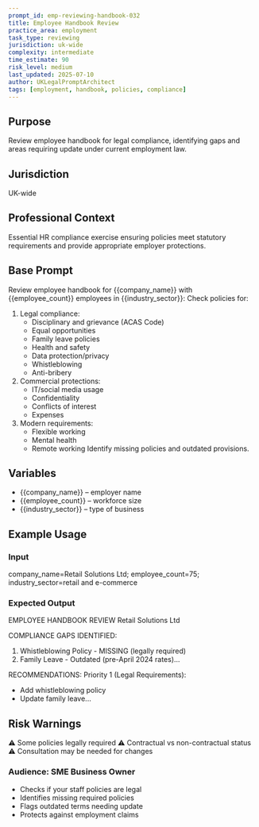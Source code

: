 ```yaml
---
prompt_id: emp-reviewing-handbook-032
title: Employee Handbook Review
practice_area: employment
task_type: reviewing
jurisdiction: uk-wide
complexity: intermediate
time_estimate: 90
risk_level: medium
last_updated: 2025-07-10
author: UKLegalPromptArchitect
tags: [employment, handbook, policies, compliance]
---
```


## Purpose
Review employee handbook for legal compliance, identifying gaps and areas requiring update under current employment law.

## Jurisdiction
UK-wide

## Professional Context
Essential HR compliance exercise ensuring policies meet statutory requirements and provide appropriate employer protections.

## Base Prompt
Review employee handbook for {{company_name}} with {{employee_count}} employees in {{industry_sector}}:
Check policies for:
1. Legal compliance:
   - Disciplinary and grievance (ACAS Code)
   - Equal opportunities
   - Family leave policies
   - Health and safety
   - Data protection/privacy
   - Whistleblowing
   - Anti-bribery
2. Commercial protections:
   - IT/social media usage
   - Confidentiality
   - Conflicts of interest
   - Expenses
3. Modern requirements:
   - Flexible working
   - Mental health
   - Remote working
Identify missing policies and outdated provisions.

## Variables
- {{company_name}} – employer name
- {{employee_count}} – workforce size
- {{industry_sector}} – type of business

## Example Usage
### Input
company_name=Retail Solutions Ltd; employee_count=75; industry_sector=retail and e-commerce

### Expected Output
EMPLOYEE HANDBOOK REVIEW
Retail Solutions Ltd

COMPLIANCE GAPS IDENTIFIED:
1. Whistleblowing Policy - MISSING (legally required)
2. Family Leave - Outdated (pre-April 2024 rates)...

RECOMMENDATIONS:
Priority 1 (Legal Requirements):
- Add whistleblowing policy
- Update family leave...

## Risk Warnings
⚠️ Some policies legally required
⚠️ Contractual vs non-contractual status
⚠️ Consultation may be needed for changes

### Audience: SME Business Owner
- Checks if your staff policies are legal
- Identifies missing required policies
- Flags outdated terms needing update
- Protects against employment claims
